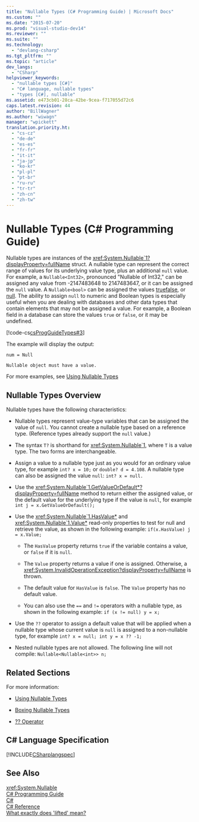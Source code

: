 ```yaml
---
title: "Nullable Types (C# Programming Guide) | Microsoft Docs"
ms.custom: ""
ms.date: "2015-07-20"
ms.prod: "visual-studio-dev14"
ms.reviewer: ""
ms.suite: ""
ms.technology: 
  - "devlang-csharp"
ms.tgt_pltfrm: ""
ms.topic: "article"
dev_langs: 
  - "CSharp"
helpviewer_keywords: 
  - "nullable types [C#]"
  - "C# language, nullable types"
  - "types [C#], nullable"
ms.assetid: e473cb01-28ca-42be-9cea-f717055d72c6
caps.latest.revision: 44
author: "BillWagner"
ms.author: "wiwagn"
manager: "wpickett"
translation.priority.ht: 
  - "cs-cz"
  - "de-de"
  - "es-es"
  - "fr-fr"
  - "it-it"
  - "ja-jp"
  - "ko-kr"
  - "pl-pl"
  - "pt-br"
  - "ru-ru"
  - "tr-tr"
  - "zh-cn"
  - "zh-tw"
---
```

# Nullable Types (C# Programming Guide)
Nullable types are instances of the <xref:System.Nullable`1?displayProperty=fullName> struct. A nullable type can represent the correct range of values for its underlying value type, plus an additional `null` value. For example, a `Nullable<Int32>`, pronounced "Nullable of Int32," can be assigned any value from -2147483648 to 2147483647, or it can be assigned the `null` value. A `Nullable<bool>` can be assigned the values [true](../../../csharp/language-reference/keywords/true.md)[false](../../../csharp/language-reference/keywords/false.md), or [null](../../../csharp/language-reference/keywords/null.md). The ability to assign `null` to numeric and Boolean types is especially useful when you are dealing with databases and other data types that contain elements that may not be assigned a value. For example, a Boolean field in a database can store the values `true` or `false`, or it may be undefined.  
  
 [!code-cs[csProgGuideTypes#3](../../../csharp/programming-guide/nullable-types/codesnippet/CSharp/index_1.cs)]  
  
 The example will display the output:  
  
 `num = Null`  
  
 `Nullable object must have a value.`  
  
 For more examples, see [Using Nullable Types](../../../csharp/programming-guide/nullable-types/using-nullable-types.md)  
  
## Nullable Types Overview  
 Nullable types have the following characteristics:  
  
-   Nullable types represent value-type variables that can be assigned the value of `null`. You cannot create a nullable type based on a reference type. (Reference types already support the `null` value.)  
  
-   The syntax `T?` is shorthand for <xref:System.Nullable`1>, where `T` is a value type. The two forms are interchangeable.  
  
-   Assign a value to a nullable type just as you would for an ordinary value type, for example `int? x = 10;` or `double? d = 4.108`. A nullable type can also be assigned the value `null`: `int? x = null.`  
  
-   Use the <xref:System.Nullable`1.GetValueOrDefault*?displayProperty=fullName> method to return either the assigned value, or the default value for the underlying type if the value is `null`, for example `int j = x.GetValueOrDefault();`  
  
-   Use the <xref:System.Nullable`1.HasValue*> and <xref:System.Nullable`1.Value*> read-only properties to test for null and retrieve the value, as shown in the following example: `if(x.HasValue) j = x.Value;`  
  
    -   The `HasValue` property returns `true` if the variable contains a value, or `false` if it is `null`.  
  
    -   The `Value` property returns a value if one is assigned. Otherwise, a <xref:System.InvalidOperationException?displayProperty=fullName> is thrown.  
  
    -   The default value for `HasValue` is `false`. The `Value` property has no default value.  
  
    -   You can also use the `==` and `!=` operators with a nullable type, as shown in the following example: `if (x != null) y = x;`  
  
-   Use the `??` operator to assign a default value that will be applied when a nullable type whose current value is `null` is assigned to a non-nullable type, for example `int? x = null; int y = x ?? -1;`  
  
-   Nested nullable types are not allowed. The following line will not compile: `Nullable<Nullable<int>> n;`  
  
## Related Sections  
 For more information:  
  
-   [Using Nullable Types](../../../csharp/programming-guide/nullable-types/using-nullable-types.md)  
  
-   [Boxing Nullable Types](../../../csharp/programming-guide/nullable-types/boxing-nullable-types.md)  
  
-   [?? Operator](../../../csharp/language-reference/operators/null-conditional-operator.md)  
  
## C# Language Specification  
 [!INCLUDE[CSharplangspec](../../../csharp/language-reference/keywords/includes/csharplangspec_md.md)]  
  
## See Also  
 <xref:System.Nullable>   
 [C# Programming Guide](../../../csharp/programming-guide/index.md)   
 [C#](../../../csharp/csharp.md)   
 [C# Reference](../../../csharp/language-reference/index.md)   
 [What exactly does 'lifted' mean?](http://go.microsoft.com/fwlink/?LinkId=112382)